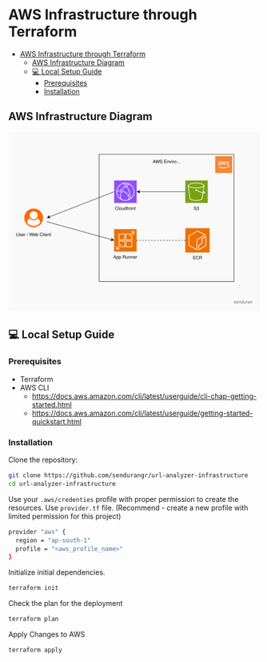 # AWS Infrastructure through Terraform

<!-- TOC -->
* [AWS Infrastructure through Terraform](#aws-infrastructure-through-terraform)
  * [AWS Infrastructure Diagram](#aws-infrastructure-diagram)
  * [💻 Local Setup Guide](#-local-setup-guide)
    * [Prerequisites](#prerequisites)
    * [Installation](#installation)
<!-- TOC -->

## AWS Infrastructure Diagram

![diagram](/resources/diagram.svg)

## 💻 Local Setup Guide

### Prerequisites

- Terraform
- AWS CLI
    - https://docs.aws.amazon.com/cli/latest/userguide/cli-chap-getting-started.html
    - https://docs.aws.amazon.com/cli/latest/userguide/getting-started-quickstart.html

### Installation

Clone the repository:

   ```bash
   git clone https://github.com/sendurangr/url-analyzer-infrastructure
   cd url-analyzer-infrastructure
   ```

Use your `.aws/credenties` profile with proper permission to create the resources. Use `provider.tf` file.
(Recommend - create a new profile with limited permission for this project)

```bash
provider "aws" {
  region = "ap-south-1"
  profile = "<aws_profile_name>"
}
```

Initialize initial dependencies.

```bash
terraform init
```

Check the plan for the deployment

```bash
terraform plan
```

Apply Changes to AWS

```bash
terraform apply
```
